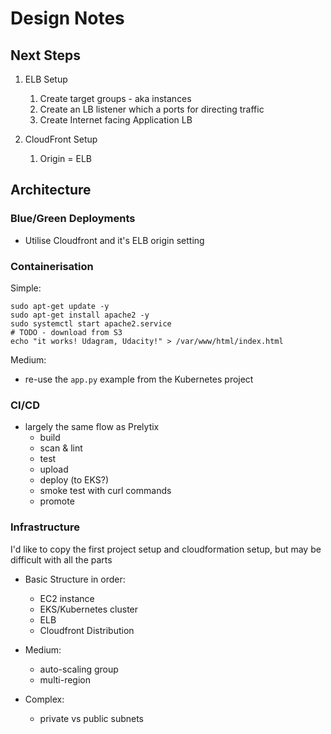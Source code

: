 # Design Notes

## Next Steps

1. ELB Setup
   1. Create target groups - aka instances
   2. Create an LB listener which a ports for directing traffic
   3. Create Internet facing Application LB

2. CloudFront Setup
   1. Origin = ELB


## Architecture

### Blue/Green Deployments

- Utilise Cloudfront and it's ELB origin setting

### Containerisation

Simple:

```shell
sudo apt-get update -y
sudo apt-get install apache2 -y
sudo systemctl start apache2.service    
# TODO - download from S3
echo "it works! Udagram, Udacity!" > /var/www/html/index.html 
```

Medium:
  - re-use the `app.py` example from the Kubernetes project

### CI/CD

- largely the same flow as Prelytix
  - build
  - scan & lint
  - test
  - upload
  - deploy (to EKS?)
  - smoke test with curl commands
  - promote

### Infrastructure

I'd like to copy the first project setup and cloudformation setup, but may be difficult with all the parts

- Basic Structure in order:
  - EC2 instance
  - EKS/Kubernetes cluster
  - ELB
  - Cloudfront Distribution
  
- Medium:
  - auto-scaling group
  - multi-region

- Complex:
  - private vs public subnets



